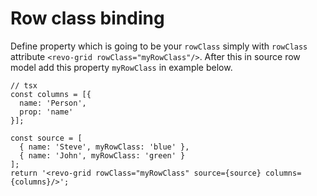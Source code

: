 # Row class binding

Define property which is going to be your `rowClass` simply with `rowClass` attribute `<revo-grid rowClass="myRowClass"/>`.
After this in source row model add this property `myRowClass` in example below.


```tsx
// tsx
const columns = [{
  name: 'Person',
  prop: 'name'
}];

const source = [
  { name: 'Steve', myRowClass: 'blue' },
  { name: 'John', myRowClass: 'green' }
];
return '<revo-grid rowClass="myRowClass" source={source} columns={columns}/>';
```